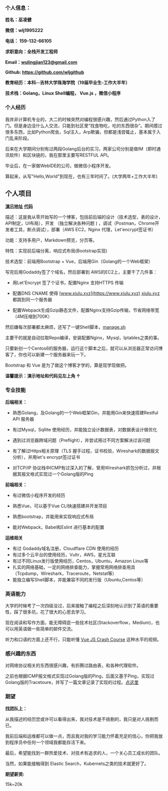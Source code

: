 ### 个人信息：


**姓名：巫凌健**

**微信：wlj1995222**

**电话： 159-132-66105**

**求职意向：全栈开发工程师**

**Email：wulingjian123@gmail.com**

**Github: https://github.com/wljgithub** 

**教育经历：本科--吉林大学珠海学院（19届毕业生-工作大半年）** 

**技术栈：Golang，Linux Shell编程， Vue.js ，微信小程序**



### 个人经历


  我并非计算机专业的，大二的时候突然对编程很感兴趣，然后通过Python入了门。但是身边没什么人交流，只能到社区里“找食物吃，吃的东西很杂”。期间摸过很多东西，比如Python爬虫，Sql注入，Arp欺骗，但都是浅尝辄止，基本属于入门乱来阶段。

后来在大学期间分别有过两段Golang后台的实习，两家公司分别是做IM（即时通讯软件）和区块链的，我在那里主要写RESTFUL API。

毕业后，在一家做WebIDE的公司，做微信小程序开发。

算起来，从写"Hello,World"到现在，也有三年时间了。(大学两年+工作大半年)



## 个人项目


[**演示地址**](https://xiulu.xyz/)  [**代码**](https://github.com/wljgithub/my-blog)

描述：这是我从零开始写的一个博客，包括前后端的设计（技术选型，表的设计，API制定，UI布局），开发 （独立解决各种问题 ) ，调试（Postman，Chrome开发者工具，断点调试），部署（AWS EC2，Nginx 代理，Let'encrypt签证书）



功能：支持多用户，Markdown预览，分页等。

特性：实现前后端分离，响应式布局(Bootstrap实现)

技术选型：前端用Bootstrap + Vue，后端用Gin（Golang的一个Web框架）



写完后用Godaddy签了个域名，然后部署到 AWS的EC2上，主要干了几件事：

- 用Let'Encrypt 签了个证书，配置Nginx 支持HTTPS 传输

- 配置DNS CNAME 使得  [www.xiulu.xyz](https://www.xiulu.xyz)     [xiulu.xyz](https://xiulu.xyz) 都跳到同一个服务器

- 配置Webpack生成Gzip静态文件，配置Nginx支持Gzip传输，节省网络带宽（4M压缩到700K）



然后嫌每次部署都太麻烦，还写了一键Shell脚本，[manage.sh](https://github.com/wljgithub/my-blog/blob/master/manage.sh)

主要干的就是自动拉取Repo编译，安装配置Nginx，Mysql，Iptables之类的事。

只要新创一个Centos6的服务器，运行这个脚本之后，就可以从浏览器正常访问博客了，你也可以新建一个服务器来玩一下。



Bootstrap 和 Vue 是为了做这个博客才学的，算是现学现做把。

**温馨提示：演示地址和代码见左上角 ↑**



### 专业技能


**后端相关：**

- 熟悉Golang，及Golang的一个Web框架Gin，并能用Gin来快速搭建Restful API 服务器

- 有过Mysql，Sqllite 使用经历，并能独立设计数据表，对数据表设计做优化

- 遇到过浏览器跨域问题（Preflight），并尝试用过不同方案解决过该问题

- 有了解过Https相关原理（TLS 握手过程，证书校验，Wireshark的数据报文分析），并用let's encrypt签过证书

- 对TCP/IP 协议栈中ICMP有过深入的了解，曾用Wireshark抓包分析过，并根据其报文格式实现过一个Golang版的Ping

  


**前端相关：**


- 有过微信小程序开发的经历

- 熟悉Vue，可以基于Vue CLI快速搭建并开发项目

- 熟悉bootstrap，并能用来实现响应式布局

- 能对Webpack，Babel和Eslint 进行基本的配置

  

**运维相关**


- 有过 Godaddy域名注册，Cloudflare CDN 使用的经历
- 有过多个云平台的使用经历，Vultr，AWS，星光互联
- 有过不同Linux发行版使用经历，Centos，Ubuntu，Amazon Linux等
- 扎实的网络基础，一定的网络排查能力，掌握常用网络排查用具（Tcpdump，Wireshark，Traceroute，Netstat等）
- 能独立编写Shell脚本，并能兼容不同的发行版（Ubuntu,Centos等）



### 英语能力


大学的时候考了一次四级没过，后来接触了编程之后深刻地认识到了英语的重要性，踩了很多坑，花了很大的心思去学习。

现在阅读和写作方面，能无障碍逛一些技术社区(Stackoverflow，Medium)，也可以用英语做一些简单的邮件交流。

听力和口语的方面上还不行，只能听懂 [Vue JS Crash Course](https://www.youtube.com/watch?v=Wy9q22isx3U) 这种水平的视频。



### 感兴趣的东西


对网络协议相关的东西很感兴趣，有折腾过路由表，和各种代理软件。

之前也根据ICMP报文格式实现过Golang版的Ping，后面又基于Ping，实现过Golang版的Tracetoure，并写了一篇文章记录了实现的过程。[点这里](https://segmentfault.com/a/1190000020048492)



### 期望


**找团队上：**

从我描述的经历您或许可以看得出来，我对技术是不挑剔的，我只是对人挑剔而已。

我前后端和运维都可以做一点，而且我对我的学习能力怀着充足的信心，你把我放到程序员中任何一个领域我都能存活下来。

最后，希望能找到一群热爱技术、对技术有追求的人，一个关心员工成长的团队。

当然，如果能接触得到 Elastic Search，Kubernets之类的技术就更好了。

**期望薪资:** 

15k~20k

